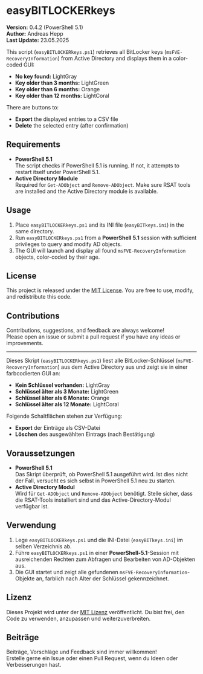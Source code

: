 # easyBITLOCKERkeys

**Version:** 0.4.2 (PowerShell 5.1)  
**Author:** Andreas Hepp  
**Last Update:** 23.05.2025

This script (`easyBITLOCKERkeys.ps1`) retrieves all BitLocker keys (`msFVE-RecoveryInformation`) from Active Directory and displays them in a color-coded GUI:

- **No key found:** LightGray  
- **Key older than 3 months:** LightGreen  
- **Key older than 6 months:** Orange  
- **Key older than 12 months:** LightCoral  

There are buttons to:
- **Export** the displayed entries to a CSV file  
- **Delete** the selected entry (after confirmation)  

## Requirements
- **PowerShell 5.1**  
  The script checks if PowerShell 5.1 is running. If not, it attempts to restart itself under PowerShell 5.1.  
- **Active Directory Module**  
  Required for `Get-ADObject` and `Remove-ADObject`. Make sure RSAT tools are installed and the Active Directory module is available.

## Usage
1. Place `easyBITLOCKERkeys.ps1` and its INI file (`easyBITkeys.ini`) in the same directory.
2. Run `easyBITLOCKERkeys.ps1` from a **PowerShell 5.1** session with sufficient privileges to query and modify AD objects.
3. The GUI will launch and display all found `msFVE-RecoveryInformation` objects, color-coded by their age.

## License
This project is released under the [MIT License](https://opensource.org/licenses/MIT). 
You are free to use, modify, and redistribute this code.

## Contributions
Contributions, suggestions, and feedback are always welcome!  
Please open an issue or submit a pull request if you have any ideas or improvements.

-------------------------------------------------------------------------------------------------------------------------------------------------------------------------------
Dieses Skript (`easyBITLOCKERkeys.ps1`) liest alle BitLocker-Schlüssel (`msFVE-RecoveryInformation`) aus dem Active Directory aus und zeigt sie in einer farbcodierten GUI an:

- **Kein Schlüssel vorhanden:** LightGray  
- **Schlüssel älter als 3 Monate:** LightGreen  
- **Schlüssel älter als 6 Monate:** Orange  
- **Schlüssel älter als 12 Monate:** LightCoral  

Folgende Schaltflächen stehen zur Verfügung:
- **Export** der Einträge als CSV-Datei  
- **Löschen** des ausgewählten Eintrags (nach Bestätigung)  

## Voraussetzungen
- **PowerShell 5.1**  
  Das Skript überprüft, ob PowerShell 5.1 ausgeführt wird. Ist dies nicht der Fall, versucht es sich selbst in PowerShell 5.1 neu zu starten.  
- **Active Directory Modul**  
  Wird für `Get-ADObject` und `Remove-ADObject` benötigt. Stelle sicher, dass die RSAT-Tools installiert sind und das Active-Directory-Modul verfügbar ist.

## Verwendung
1. Lege `easyBITLOCKERkeys.ps1` und die INI-Datei (`easyBITkeys.ini`) im selben Verzeichnis ab.
2. Führe `easyBITLOCKERkeys.ps1` in einer **PowerShell-5.1**-Session mit ausreichenden Rechten zum Abfragen und Bearbeiten von AD-Objekten aus.
3. Die GUI startet und zeigt alle gefundenen `msFVE-RecoveryInformation`-Objekte an, farblich nach Alter der Schlüssel gekennzeichnet.

## Lizenz
Dieses Projekt wird unter der [MIT Lizenz](https://opensource.org/licenses/MIT) veröffentlicht. 
Du bist frei, den Code zu verwenden, anzupassen und weiterzuverbreiten.

## Beiträge
Beiträge, Vorschläge und Feedback sind immer willkommen!  
Erstelle gerne ein Issue oder einen Pull Request, wenn du Ideen oder Verbesserungen hast.
